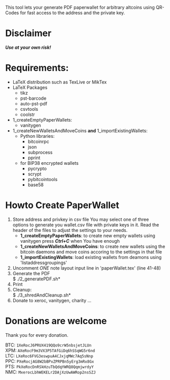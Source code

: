This tool lets your generate PDF paperwallet for arbitrary altcoins
using QR-Codes for fast access to the address and the private key.

# Disclaimer #
***Use at your own risk!***

# Requirements: #
* LaTeX distribution such as TexLive or MikTex
* LaTeX Packages
    * tikz
    * pst-barcode
    * auto-pst-pdf
    * csvtools
    * coolstr
* 1_createEmptyPaperWallets:
    * vanitygen
* 1_createNewWalletsAndMoveCoins **and** 1_importExistingWallets:
    * Python libraries:
        * bitcoinrpc
        * json
        * subprocess
        * pprint
    * for BIP38 encrypted wallets
        * pycrypto
        * scrypt
        * pybitcointools
        * base58

# Howto Create PaperWallet #
1. Store address and privkey in csv file
   You may select one of three options to generate you wallet.csv file with
   private keys in it. Read the header of the files to adjust the settings to
   your needs.
    * **1_createEmptyPaperWallets**:
        to create new empty wallets using vanitygen
        press ***Ctrl+C*** when You have enough
    * **1_createNewWalletsAndMoveCoins**:
        to create new wallets using the bitcoin daemons and move coins accoring to the settings in that file
    * **1_importExistingWallets**:
        load existing wallets from deamons using 'listaddressgroupings'
3. Uncomment _ONE_ note layout input line in 'paperWallet.tex' (line 41-48)
2. Generate the PDF  
	$ ./2_generatePDF.sh*
3. Print
4. Cleanup:  
 $ ./3_shredAndCleanup.sh*
5. Donate to xeroc, vanitygen, charity ...

# Donations are welcome #
Thank you for every donation.

BTC: `1XeRocJ6PRUX419QQo9crW5nbsjetJLUn`  
XPM: `AXeRocF9m3VX3P5TAfGiDq6hSSqWG5r6nd`  
LTC: `LXeRoc6FVG3eswpuA4CJxjqMWc7Aq5sNnp`  
PPC: `PXeRocjAG8W2bBPxZPRPBn5yErg3mRx8Gx`  
PTS: `PkXeRocDnRSkHzuTbQdqYWRQ8QqmjwrdyY`  
NMC: `MxerocLbhWEKELr2DAjXzUwAWRop2nsSZJ`  
